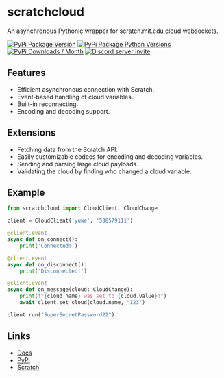 # scratchcloud
An asynchronous Pythonic wrapper for scratch.mit.edu cloud websockets.

[![PyPi Package Version](https://img.shields.io/pypi/v/scratchcloud)](https://pypi.org/project/scratchcloud/)
[![PyPi Package Python Versions](https://shields.io/pypi/pyversions/scratchcloud)](https://pypi.org/project/scratchcloud/)
[![PyPi Downloads / Month](https://img.shields.io/pypi/dm/scratchcloud)](https://pypi.org/project/scratchcloud/)
[![Discord server invite](https://discord.com/api/guilds/963940005837946890/widget.png)](https://discord.gg/K4t2WNnEPC)

## Features
 * Efficient asynchronous connection with Scratch.
 * Event-based handling of cloud variables.
 * Built-in reconnecting.
 * Encoding and decoding support.

## Extensions
 * Fetching data from the Scratch API.
 * Easily customizable codecs for encoding and decoding variables.
 * Sending and parsing large cloud payloads.
 * Validating the cloud by finding who changed a cloud variable.

## Example
```python
from scratchcloud import CloudClient, CloudChange

client = CloudClient('yuwe', '588579111')

@client.event
async def on_connect():
    print('Connected!')

@client.event
async def on_disconnect():
    print('Disconnected!')

@client.event
async def on_message(cloud: CloudChange):
    print(f"{cloud.name} was set to {cloud.value}!")
    await client.set_cloud(cloud.name, "123")

client.run("SuperSecretPassword22")
```

## Links
 * [Docs](https://yuwex.github.io/scratchcloud)
 * [PyPi](https://pypi.org/project/scratchcloud/)
 * [Scratch](https://scratch.mit.edu)